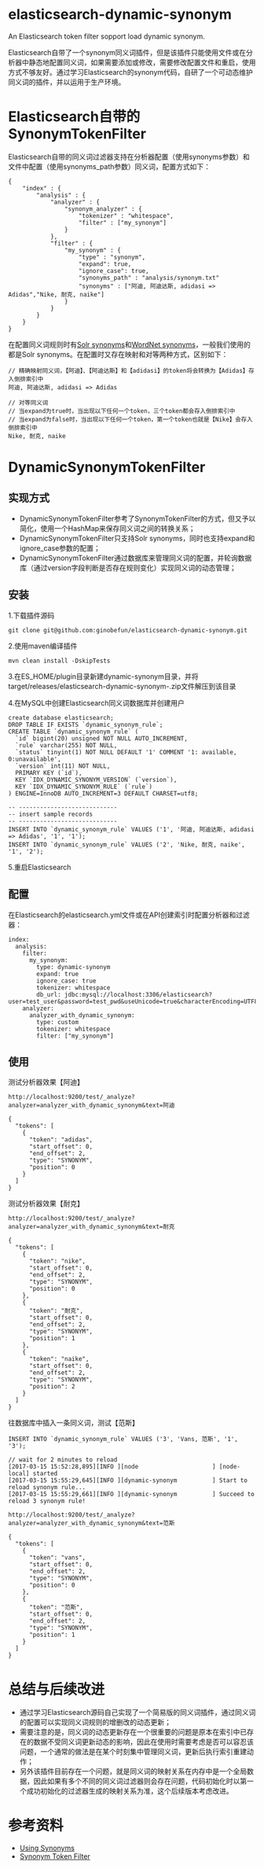 # elasticsearch-dynamic-synonym
An Elasticsearch token filter sopport load dynamic synonym.

Elasticsearch自带了一个synonym同义词插件，但是该插件只能使用文件或在分析器中静态地配置同义词，如果需要添加或修改，需要修改配置文件和重启，使用方式不够友好。通过学习Elasticsearch的synonym代码，自研了一个可动态维护同义词的插件，并以运用于生产环境。

# Elasticsearch自带的SynonymTokenFilter
Elasticsearch自带的同义词过滤器支持在分析器配置（使用synonyms参数）和文件中配置（使用synonyms_path参数）同义词，配置方式如下：

    {
        "index" : {
            "analysis" : {
                "analyzer" : {
                    "synonym_analyzer" : {
                        "tokenizer" : "whitespace",
                        "filter" : ["my_synonym"]
                    }
                },
                "filter" : {
                    "my_synonym" : {
                        "type" : "synonym",
                        "expand": true,
                        "ignore_case": true, 
                        "synonyms_path" : "analysis/synonym.txt"
                        "synonyms" : ["阿迪, 阿迪达斯, adidasi => Adidas","Nike, 耐克, naike"]
                    }
                }
            }
        }
    }

在配置同义词规则时有[Solr synonyms](https://www.elastic.co/guide/en/elasticsearch/reference/2.3/analysis-synonym-tokenfilter.html#_solr_synonyms)和[WordNet synonyms](https://www.elastic.co/guide/en/elasticsearch/reference/2.3/analysis-synonym-tokenfilter.html#_wordnet_synonyms)，一般我们使用的都是Solr synonyms。在配置时又存在映射和对等两种方式，区别如下：



    // 精确映射同义词，【阿迪】、【阿迪达斯】和【adidasi】的token将会转换为【Adidas】存入倒排索引中
    阿迪, 阿迪达斯, adidasi => Adidas
    
    // 对等同义词
    // 当expand为true时，当出现以下任何一个token，三个token都会存入倒排索引中
    // 当expand为false时，当出现以下任何一个token，第一个token也就是【Nike】会存入倒排索引中
    Nike, 耐克, naike

# DynamicSynonymTokenFilter
## 实现方式
- DynamicSynonymTokenFilter参考了SynonymTokenFilter的方式，但又予以简化，使用一个HashMap来保存同义词之间的转换关系；
- DynamicSynonymTokenFilter只支持Solr synonyms，同时也支持expand和ignore_case参数的配置；
- DynamicSynonymTokenFilter通过数据库来管理同义词的配置，并轮询数据库（通过version字段判断是否存在规则变化）实现同义词的动态管理；

## 安装
1.下载插件源码

    git clone git@github.com:ginobefun/elasticsearch-dynamic-synonym.git

2.使用maven编译插件

    mvn clean install -DskipTests
   
3.在ES_HOME/plugin目录新建dynamic-synonym目录，并将target/releases/elasticsearch-dynamic-synonym-<version>.zip文件解压到该目录

4.在MySQL中创建Elasticsearch同义词数据库并创建用户

    create database elasticsearch;
    DROP TABLE IF EXISTS `dynamic_synonym_rule`;
    CREATE TABLE `dynamic_synonym_rule` (
      `id` bigint(20) unsigned NOT NULL AUTO_INCREMENT,
      `rule` varchar(255) NOT NULL,
      `status` tinyint(1) NOT NULL DEFAULT '1' COMMENT '1: available, 0:unavailable',
      `version` int(11) NOT NULL,
      PRIMARY KEY (`id`),
      KEY `IDX_DYNAMIC_SYNONYM_VERSION` (`version`),
      KEY `IDX_DYNAMIC_SYNONYM_RULE` (`rule`)
    ) ENGINE=InnoDB AUTO_INCREMENT=3 DEFAULT CHARSET=utf8;
    
    -- ----------------------------
    -- insert sample records
    -- ----------------------------
    INSERT INTO `dynamic_synonym_rule` VALUES ('1', '阿迪, 阿迪达斯, adidasi => Adidas', '1', '1');
    INSERT INTO `dynamic_synonym_rule` VALUES ('2', 'Nike, 耐克, naike', '1', '2');


5.重启Elasticsearch

## 配置

在Elasticsearch的elasticsearch.yml文件或在API创建索引时配置分析器和过滤器：

    index:
      analysis:
        filter:
          my_synonym:
            type: dynamic-synonym
            expand: true
            ignore_case: true
            tokenizer: whitespace
            db_url: jdbc:mysql://localhost:3306/elasticsearch?user=test_user&password=test_pwd&useUnicode=true&characterEncoding=UTF8
        analyzer:
          analyzer_with_dynamic_synonym:
            type: custom
            tokenizer: whitespace
            filter: ["my_synonym"]

## 使用

测试分析器效果【阿迪】

    http://localhost:9200/test/_analyze?analyzer=analyzer_with_dynamic_synonym&text=阿迪

    {
      "tokens": [
        {
          "token": "adidas",
          "start_offset": 0,
          "end_offset": 2,
          "type": "SYNONYM",
          "position": 0
        }
      ]
    }

测试分析器效果【耐克】

    http://localhost:9200/test/_analyze?analyzer=analyzer_with_dynamic_synonym&text=耐克

    {
      "tokens": [
        {
          "token": "nike",
          "start_offset": 0,
          "end_offset": 2,
          "type": "SYNONYM",
          "position": 0
        },
        {
          "token": "耐克",
          "start_offset": 0,
          "end_offset": 2,
          "type": "SYNONYM",
          "position": 1
        },
        {
          "token": "naike",
          "start_offset": 0,
          "end_offset": 2,
          "type": "SYNONYM",
          "position": 2
        }
      ]
    }

往数据库中插入一条同义词，测试【范斯】

    INSERT INTO `dynamic_synonym_rule` VALUES ('3', 'Vans, 范斯', '1', '3');

    // wait for 2 minutes to reload 
    [2017-03-15 15:52:28,895][INFO ][node                     ] [node-local] started
    [2017-03-15 15:55:29,645][INFO ][dynamic-synonym          ] Start to reload synonym rule...
    [2017-03-15 15:55:29,661][INFO ][dynamic-synonym          ] Succeed to reload 3 synonym rule!

    http://localhost:9200/test/_analyze?analyzer=analyzer_with_dynamic_synonym&text=范斯
    
    {
      "tokens": [
        {
          "token": "vans",
          "start_offset": 0,
          "end_offset": 2,
          "type": "SYNONYM",
          "position": 0
        },
        {
          "token": "范斯",
          "start_offset": 0,
          "end_offset": 2,
          "type": "SYNONYM",
          "position": 1
        }
      ]
    }

# 总结与后续改进
- 通过学习Elasticsearch源码自己实现了一个简易版的同义词插件，通过同义词的配置可以实现同义词规则的增删改的动态更新；
- 需要注意的是，同义词的动态更新存在一个很重要的问题是原本在索引中已存在的数据不受同义词更新动态的影响，因此在使用时需要考虑是否可以容忍该问题，一个通常的做法是在某个时刻集中管理同义词，更新后执行索引重建动作；
- 另外该插件目前存在一个问题，就是同义词的映射关系在内存中是一个全局数据，因此如果有多个不同的同义词过滤器则会存在问题，代码初始化时以第一个成功初始化的过滤器生成的映射关系为准，这个后续版本考虑改进。

# 参考资料
- [Using Synonyms](https://www.elastic.co/guide/en/elasticsearch/guide/current/using-synonyms.html)
- [Synonym Token Filter](https://www.elastic.co/guide/en/elasticsearch/reference/2.3/analysis-synonym-tokenfilter.html)
